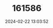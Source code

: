 ---
title: "161586"
category: "Raja straeleni"
draft: false
date: 2024-02-22 13:03:52
languages:
  French: ["Raie tachetée"]
  Spanish; Castilian: ["Raya manchada"]
  English: ["Biscuit Skate"]
---